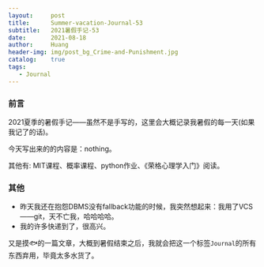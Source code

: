 ```yaml
---
layout:     post
title:      Summer-vacation-Journal-53
subtitle:   2021暑假手记-53
date:       2021-08-18
author:     Huang
header-img: img/post_bg_Crime-and-Punishment.jpg
catalog:    true
tags:
   - Journal
---
```


### 前言

2021夏季的暑假手记——虽然不是手写的，这里会大概记录我暑假的每一天(如果我记了的话)。

今天写出来的的内容是：nothing。

其他有: MIT课程、概率课程、python作业、《荣格心理学入门》阅读。

### 其他
* 昨天我还在抱怨DBMS没有fallback功能的时候，我突然想起来：我用了VCS——git，天不亡我，哈哈哈哈。
* 我的许多快递到了，很高兴。

又是摸🐟的一篇文章，大概到暑假结束之后，我就会把这一个标签`Journal`的所有东西弃用，毕竟太多水货了。
